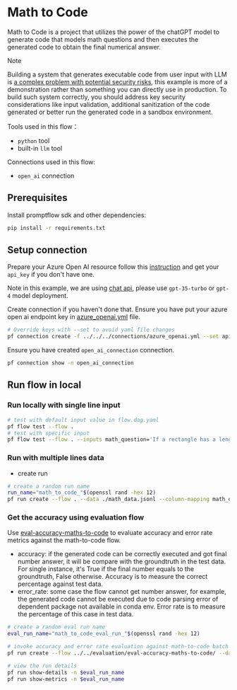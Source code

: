 # Math to Code
Math to Code is a project that utilizes the power of the chatGPT model to generate code that models math questions and then executes the generated code to obtain the final numerical answer.

> [!NOTE]
>
> Building a system that generates executable code from user input with LLM is [a complex problem with potential security risks](
https://developer.nvidia.com/blog/securing-llm-systems-against-prompt-injection/
), this example is more of a demonstration rather than something you can directly use in production. To build such system correctly, you should address key security considerations like input validation, additional sanitization of the code generated or better run the generated code in a sandbox environment.

Tools used in this flow：

- `python` tool
- built-in `llm` tool

Connections used in this flow:

- `open_ai` connection

## Prerequisites
Install promptflow sdk and other dependencies:

```cmd
pip install -r requirements.txt
```

## Setup connection
Prepare your Azure Open AI resource follow this [instruction](https://learn.microsoft.com/en-us/azure/cognitive-services/openai/how-to/create-resource?pivots=web-portal) and get your `api_key` if you don't have one.

Note in this example, we are using [chat api](https://learn.microsoft.com/en-us/azure/ai-services/openai/how-to/chatgpt?pivots=programming-language-chat-completions), please use `gpt-35-turbo` or `gpt-4` model deployment.

Create connection if you haven't done that. Ensure you have put your azure open ai endpoint key in [azure_openai.yml](azure_openai.yml) file. 
```bash
# Override keys with --set to avoid yaml file changes
pf connection create -f ../../../connections/azure_openai.yml --set api_key=<your_api_key> api_base=<your_api_base>
```

Ensure you have created `open_ai_connection` connection.
```bash
pf connection show -n open_ai_connection
```


## Run flow in local

### Run locally with single line input

```bash
# test with default input value in flow.dag.yaml
pf flow test --flow .
# test with specific input
pf flow test --flow . --inputs math_question='If a rectangle has a length of 10 and width of 5, what is the area?'
```

### Run with multiple lines data

- create run
```bash
# create a random run name
run_name="math_to_code_"$(openssl rand -hex 12)
pf run create --flow . --data ./math_data.jsonl --column-mapping math_question='${data.question}' --name $run_name --stream
```

### Get the accuracy using evaluation flow
Use [eval-accuracy-maths-to-code](../../evaluation/eval-accuracy-maths-to-code/) to evaluate accuracy and error rate metrics against the math-to-code flow.

- accuracy: if the generated code can be correctly executed and got final number answer, it will be compare with the groundtruth in the test data. For single instance, it's True if the final number equals to the groundtruth, False otherwise. Accuracy is to measure the correct percentage against test data.
- error_rate: some case the flow cannot get number answer, for example, the generated code cannot be executed due to code parsing error of dependent package not available in conda env. Error rate is to measure the percentage of this case in test data. 

```bash
# create a random eval run name
eval_run_name="math_to_code_eval_run_"$(openssl rand -hex 12)

# invoke accuracy and error rate evaluation against math-to-code batch run
pf run create --flow ../../evaluation/eval-accuracy-maths-to-code/ --data ./math_data.jsonl --column-mapping groundtruth='${data.answer}' prediction='${run.outputs.answer}' --run $run_name --name $eval_run_name --stream

# view the run details
pf run show-details -n $eval_run_name
pf run show-metrics -n $eval_run_name
```
